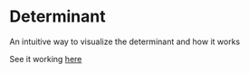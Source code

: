 # Determinant

An intuitive way to visualize the determinant and how it works

See it working [here](https://barongello.github.io/Determinant)
